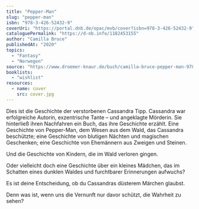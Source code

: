 ```yaml
---
title: "Pepper-Man"
slug: "pepper-man"
isbn: "978-3-426-52432-9"
coverUri: "https://portal.dnb.de/opac/mvb/cover?isbn=978-3-426-52432-9"
cataloguePermalink: "https://d-nb.info/1182453155"
author: "Camilla Bruce"
publishedAt: "2020"
topics:
  - "Fantasy"
  - "Norwegen"
source: "https://www.droemer-knaur.de/buch/camilla-bruce-pepper-man-9783426524329"
booklists:
  - "wishlist"
resources:
  - name: cover
    src: cover.jpg
---
```

Dies ist die Geschichte der verstorbenen Cassandra Tipp. Cassandra war 
erfolgreiche Autorin, exzentrische Tante – und angeklagte Mörderin. Sie 
hinterließ ihren Nachfahren ein Buch, das ihre Geschichte erzählt. Eine 
Geschichte von Pepper-Man, dem Wesen aus dem Wald, das Cassandra beschützte; 
eine Geschichte von blutigen Nächten und magischen Geschenken; eine Geschichte 
von Ehemännern aus Zweigen und Steinen.

Und die Geschichte von Kindern, die im Wald verloren gingen.

Oder vielleicht doch eine Geschichte über ein kleines Mädchen, das im Schatten 
eines dunklen Waldes und furchtbarer Erinnerungen aufwuchs?

Es ist deine Entscheidung, ob du Cassandras düsterem Märchen glaubst.

Denn was ist, wenn uns die Vernunft nur davor schützt, die Wahrheit zu sehen?